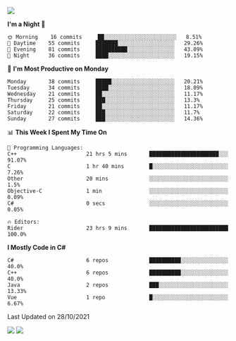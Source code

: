 ![](https://komarev.com/ghpvc/?username=lilpidgey&color=red)
<!--START_SECTION:waka-->
**I'm a Night 🦉** 

```text
🌞 Morning    16 commits     ██░░░░░░░░░░░░░░░░░░░░░░░   8.51% 
🌆 Daytime    55 commits     ███████░░░░░░░░░░░░░░░░░░   29.26% 
🌃 Evening    81 commits     ██████████░░░░░░░░░░░░░░░   43.09% 
🌙 Night      36 commits     ████░░░░░░░░░░░░░░░░░░░░░   19.15%

```
📅 **I'm Most Productive on Monday** 

```text
Monday       38 commits     █████░░░░░░░░░░░░░░░░░░░░   20.21% 
Tuesday      34 commits     ████░░░░░░░░░░░░░░░░░░░░░   18.09% 
Wednesday    21 commits     ██░░░░░░░░░░░░░░░░░░░░░░░   11.17% 
Thursday     25 commits     ███░░░░░░░░░░░░░░░░░░░░░░   13.3% 
Friday       21 commits     ██░░░░░░░░░░░░░░░░░░░░░░░   11.17% 
Saturday     22 commits     ███░░░░░░░░░░░░░░░░░░░░░░   11.7% 
Sunday       27 commits     ███░░░░░░░░░░░░░░░░░░░░░░   14.36%

```


📊 **This Week I Spent My Time On** 

```text
💬 Programming Languages: 
C++                      21 hrs 5 mins       ██████████████████████░░░   91.07% 
C                        1 hr 40 mins        █░░░░░░░░░░░░░░░░░░░░░░░░   7.26% 
Other                    20 mins             ░░░░░░░░░░░░░░░░░░░░░░░░░   1.5% 
Objective-C              1 min               ░░░░░░░░░░░░░░░░░░░░░░░░░   0.09% 
C#                       0 secs              ░░░░░░░░░░░░░░░░░░░░░░░░░   0.05%

🔥 Editors: 
Rider                    23 hrs 9 mins       █████████████████████████   100.0%

```

**I Mostly Code in C#** 

```text
C#                       6 repos             ██████████░░░░░░░░░░░░░░░   40.0% 
C++                      6 repos             ██████████░░░░░░░░░░░░░░░   40.0% 
Java                     2 repos             ███░░░░░░░░░░░░░░░░░░░░░░   13.33% 
Vue                      1 repo              █░░░░░░░░░░░░░░░░░░░░░░░░   6.67%

```



 Last Updated on 28/10/2021
<!--END_SECTION:waka-->
![](https://hit.yhype.me/github/profile?user_id=42968544)
![](https://komarev.com/ghpvc/?lilpidgey)
